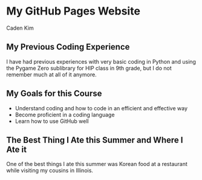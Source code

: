# **My GitHub Pages Website**
Caden Kim

## My Previous Coding Experience
I have had previous experiences with very basic coding in Python and using the Pygame Zero sublibrary for HIP class in 9th grade, but I do not remember much at all of it anymore. 

## My Goals for this Course
- Understand coding and how to code in an efficient and effective way
- Become proficient in a coding language 
- Learn how to use GitHub well 

## The Best Thing I Ate this Summer and Where I Ate it
One of the best things I ate this summer was Korean food at a restaurant while visiting my cousins in Illinois.
